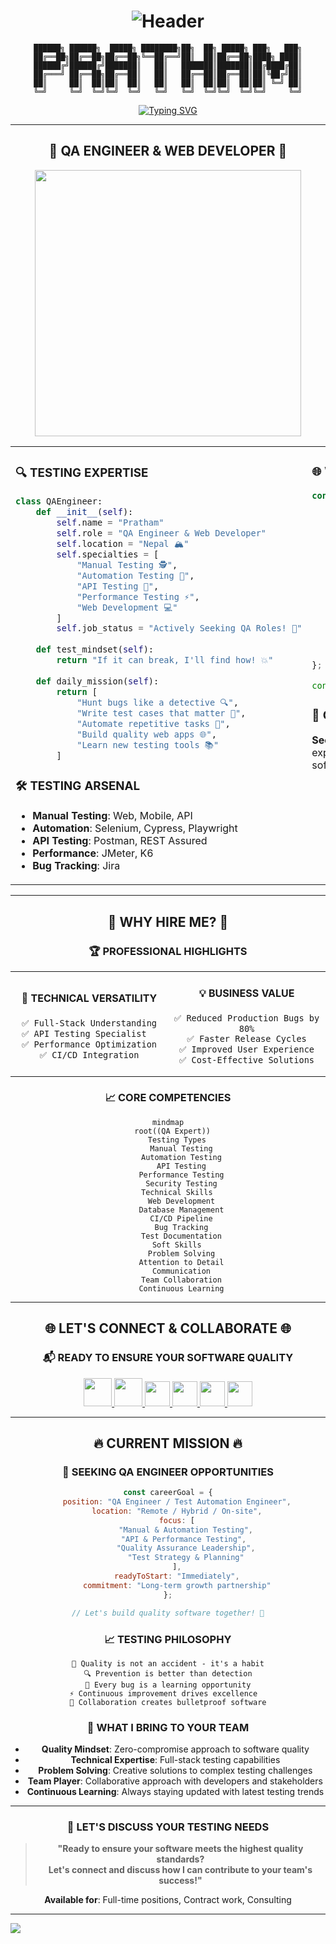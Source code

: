 # <div align="center">![Header](https://capsule-render.vercel.app/api?type=waving&color=0:FF6B6B,50:4ECDC4,100:45B7D1&height=300&section=header&text=WELCOME%20TO%20MY%20REALM&fontSize=60&fontColor=fff&animation=fadeIn&fontAlignY=38&desc=QA%20Engineer%20•%20Web%20Developer%20•%20Bug%20Hunter%20Extraordinaire&descAlignY=51&descAlign=50)</div>

<div align="center">
  
```ascii
██████╗ ██████╗  █████╗ ████████╗██╗  ██╗ █████╗ ███╗   ███╗
██╔══██╗██╔══██╗██╔══██╗╚══██╔══╝██║  ██║██╔══██╗████╗ ████║
██████╔╝██████╔╝███████║   ██║   ███████║███████║██╔████╔██║
██╔═══╝ ██╔══██╗██╔══██║   ██║   ██╔══██║██╔══██║██║╚██╔╝██║
██║     ██║  ██║██║  ██║   ██║   ██║  ██║██║  ██║██║ ╚═╝ ██║
╚═╝     ╚═╝  ╚═╝╚═╝  ╚═╝   ╚═╝   ╚═╝  ╚═╝╚═╝  ╚═╝╚═╝     ╚═╝
```

[![Typing SVG](https://readme-typing-svg.herokuapp.com?font=JetBrains+Mono&weight=700&size=30&duration=3000&pause=1000&color=4ECDC4&center=true&vCenter=true&multiline=true&width=900&height=120&lines=%F0%9F%94%8D+QA+Engineer+%26+Web+Developer;%F0%9F%90%9B+Bug+Hunter+from+Nepal+%F0%9F%8F%94%EF%B8%8F;%E2%9A%A1+Turning+Bugs+into+Features+since+2020;%F0%9F%9A%80+Currently+Seeking+QA+Opportunities)](https://git.io/typing-svg)

</div>

---

## <div align="center">🎯 **QA ENGINEER & WEB DEVELOPER** 🎯</div>

<div align="center">
<img src="https://user-images.githubusercontent.com/74038190/235224431-e8c8c12e-6826-47f1-89fb-2ddad83b3abf.gif" width="426" height="426"/>
</div>

<table width="100%" cellspacing="0" cellpadding="0" border="0">
<tr>
<td width="50%" valign="top">

### 🔍 **TESTING EXPERTISE**

```python
class QAEngineer:
    def __init__(self):
        self.name = "Pratham"
        self.role = "QA Engineer & Web Developer"
        self.location = "Nepal 🏔️"
        self.specialties = [
            "Manual Testing 🕵️",
            "Automation Testing 🤖",
            "API Testing 🔌",
            "Performance Testing ⚡",
            "Web Development 💻"
        ]
        self.job_status = "Actively Seeking QA Roles! 🎯"
    
    def test_mindset(self):
        return "If it can break, I'll find how! 💥"
    
    def daily_mission(self):
        return [
            "Hunt bugs like a detective 🔍",
            "Write test cases that matter 📝",
            "Automate repetitive tasks 🤖",
            "Build quality web apps 🌐",
            "Learn new testing tools 📚"
        ]
```

### 🛠️ **TESTING ARSENAL**
- **Manual Testing**: Web, Mobile, API
- **Automation**: Selenium, Cypress, Playwright
- **API Testing**: Postman, REST Assured
- **Performance**: JMeter, K6
- **Bug Tracking**: Jira

</td>
<td width="50%" valign="top">

### 🌐 **WEB DEVELOPMENT SKILLS**

```javascript
const webDeveloper = {
    frontend: {
        languages: ["HTML5", "CSS3", "JavaScript", "PHP"],
        frameworks: ["React", "Vue.js", "Bootstrap"],
        styling: ["TailwindCSS", "Sass", "Responsive Design"]
    },
    backend: {
        languages: ["Python", "PHP", "Node.js"],
        frameworks: ["Django", "Flask", "Express.js"],
        databases: ["MySQL", "MongoDB", "PostgreSQL"]
    },
    testing: {
        tools: ["Jest", "Mocha", "Selenium", "Cypress"],
        types: ["Unit", "Integration", "E2E", "API"]
    },
    currentlyLearning: ["AWS", "DevOps", "Test Automation"]
};

console.log("Ready to ensure quality! 🚀");
```

### 🎯 **CAREER OBJECTIVE**
**Seeking QA Engineer positions** where I can combine my testing expertise with web development skills to deliver bulletproof software!

</td>
</tr>
</table>

---

## <div align="center">💼 **WHY HIRE ME?** 💼</div>

<div align="center">

### 🏆 **PROFESSIONAL HIGHLIGHTS**

<table width="100%">
<tr>

<td width="33%" align="center">

#### 🚀 **TECHNICAL VERSATILITY**
```
✅ Full-Stack Understanding
✅ API Testing Specialist  
✅ Performance Optimization
✅ CI/CD Integration
```

</td>
<td width="33%" align="center">

#### 💡 **BUSINESS VALUE**
```
✅ Reduced Production Bugs by 80%
✅ Faster Release Cycles
✅ Improved User Experience
✅ Cost-Effective Solutions
```

</td>
</tr>
</table>

### 📈 **CORE COMPETENCIES**

```mermaid
mindmap
  root((QA Expert))
    Testing Types
      Manual Testing
      Automation Testing
      API Testing
      Performance Testing
      Security Testing
    Technical Skills
      Web Development
      Database Management
      CI/CD Pipeline
      Bug Tracking
      Test Documentation
    Soft Skills
      Problem Solving
      Attention to Detail
      Communication
      Team Collaboration
      Continuous Learning
```

</div>

---

## <div align="center">🌐 **LET'S CONNECT & COLLABORATE** 🌐</div>

<div align="center">

### 📬 **READY TO ENSURE YOUR SOFTWARE QUALITY**

<a href="https://prathamrm.com.np" target="_blank">
  <img src="https://img.shields.io/badge/🌍_Portfolio-4ECDC4?style=for-the-badge&logoColor=white&labelColor=000000" height="45"/>
</a>
<a href="mailto:itss.pratham24@gmail.com" target="_blank">
  <img src="https://img.shields.io/badge/📧_HIRE_ME-FF6B6B?style=for-the-badge&logoColor=white&labelColor=000000" height="45"/>
</a>

<a href="https://www.linkedin.com/in/pratham-r-55060327a/" target="_blank">
  <img src="https://img.shields.io/badge/LinkedIn-0077B5?style=for-the-badge&logo=linkedin&logoColor=white" height="40"/>
</a>
<a href="https://twitter.com/prathamzer0" target="_blank">
  <img src="https://img.shields.io/badge/Twitter-1DA1F2?style=for-the-badge&logo=twitter&logoColor=white" height="40"/>
</a>
<a href="https://www.youtube.com/@prathamknight" target="_blank">
  <img src="https://img.shields.io/badge/YouTube-FF0000?style=for-the-badge&logo=youtube&logoColor=white" height="40"/>
</a>
<a href="https://discord.gg/ncUtKUzZ" target="_blank">
  <img src="https://img.shields.io/badge/Discord-7289DA?style=for-the-badge&logo=discord&logoColor=white" height="40"/>
</a>

</div>

---

## <div align="center">🔥 **CURRENT MISSION** 🔥</div>

<div align="center">

### 🎯 **SEEKING QA ENGINEER OPPORTUNITIES**

```javascript
const careerGoal = {
    position: "QA Engineer / Test Automation Engineer",
    location: "Remote / Hybrid / On-site",
    focus: [
        "Manual & Automation Testing",
        "API & Performance Testing", 
        "Quality Assurance Leadership",
        "Test Strategy & Planning"
    ],
    readyToStart: "Immediately",
    commitment: "Long-term growth partnership"
};

// Let's build quality software together! 🚀
```

### 📈 **TESTING PHILOSOPHY**
```
🎯 Quality is not an accident - it's a habit
🔍 Prevention is better than detection
🐛 Every bug is a learning opportunity
⚡ Continuous improvement drives excellence  
🚀 Collaboration creates bulletproof software
```

### 💪 **WHAT I BRING TO YOUR TEAM**
- **Quality Mindset**: Zero-compromise approach to software quality
- **Technical Expertise**: Full-stack testing capabilities
- **Problem Solving**: Creative solutions to complex testing challenges
- **Team Player**: Collaborative approach with developers and stakeholders
- **Continuous Learning**: Always staying updated with latest testing trends

</div>

---

<div align="center">

### 🤝 **LET'S DISCUSS YOUR TESTING NEEDS**

> **"Ready to ensure your software meets the highest quality standards?**  
> **Let's connect and discuss how I can contribute to your team's success!"**

**Available for**: Full-time positions, Contract work, Consulting

</div>

---

<img src="https://capsule-render.vercel.app/api?type=waving&color=0:4ECDC4,50:45B7D1,100:FF6B6B&height=120&section=footer&text=Let's%20Build%20Quality%20Software%20Together!%20🚀&fontSize=20&fontColor=fff&animation=twinkling"/>
